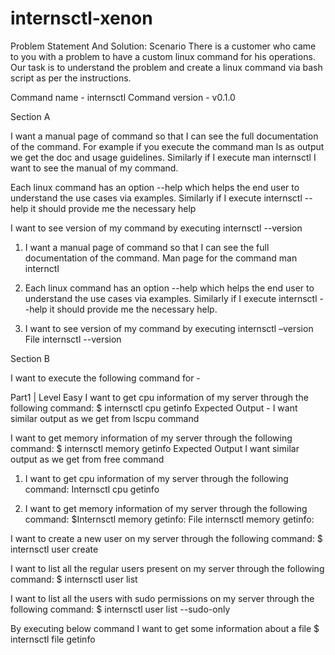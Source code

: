 # internsctl-xenon

Problem Statement And Solution:
Scenario There is a customer who came to you with a problem to have a custom linux command for his operations. Our task is to understand the problem and create a linux command via bash script as per the instructions.

Command name - internsctl
Command version - v0.1.0


Section A

I want a manual page of command so that I can see the full documentation of the command. For example if you execute the command man ls as output we get the doc and usage guidelines. Similarly if I execute man internsctl I want to see the manual of my command.

Each linux command has an option --help which helps the end user to understand the use cases via examples. Similarly if I execute internsctl --help it should provide me the necessary help

I want to see version of my command by executing internsctl --version

1. I want a manual page of command so that I can see the full documentation of the
command.
Man page for the command
man internctl

2. Each linux command has an option --help which helps the end user to understand
the use cases via examples. Similarly if I execute internsctl --help it should
provide me the necessary help.
3. I want to see version of my command by executing
internsctl –version
File internsctl --version


Section B

I want to execute the following command for -

Part1 | Level Easy I want to get cpu information of my server through the following command:
$ internsctl cpu getinfo Expected Output - I want similar output as we get from lscpu command

I want to get memory information of my server through the following command: $ internsctl memory getinfo Expected Output I want similar output as we get from free command


1. I want to get cpu information of my server through the following command:
Internsctl cpu getinfo

2. I want to get memory information of my server through the following command:
$Internsctl memory getinfo:
File internsctl memory getinfo:

 I want to create a new user on my server through the following command:
$ internsctl user create <username>

 I want to list all the regular users present on my server through the following
command:
$ internsctl user list

I want to list all the users with sudo permissions on my server through the following
command:
$ internsctl user list --sudo-only

By executing below command I want to get some information about a file
$ internsctl file getinfo <file-name>

